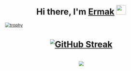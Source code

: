<h1 align="center">Hi there, I'm <a href="https://daniilshat.ru/" target="_blank">Ermak</a>
<img src="https://github.com/blackcater/blackcater/raw/main/images/Hi.gif" height="32"/></h1>

[![trophy](https://github-profile-trophy.vercel.app/?username=YermakA)](https://github.com/ryo-ma/github-profile-trophy)
<h1 align="center">
<a  href="https://git.io/streak-stats"><img src="http://github-readme-streak-stats.herokuapp.com?user=YermakA&theme=github-dark&hide_border=true&border_radius=12.9&date_format=j%20M%5B%20Y%5D&card_width=540" alt="GitHub Streak" /></a>
</h1>
<h1 align="center">
  <picture>
    <source
      srcset="https://github-readme-stats.vercel.app/api?username=YermakA&show_icons=true&theme=dark"
      media="(prefers-color-scheme: dark)"
    />
    <source
      srcset="https://github-readme-stats.vercel.app/api?username=YermakA&show_icons=true"
      media="(prefers-color-scheme: light), (prefers-color-scheme: no-preference)"
    />
    <img src="https://github-readme-stats.vercel.app/api?username=YermakA&show_icons=true" />
  </picture>
</h1>
